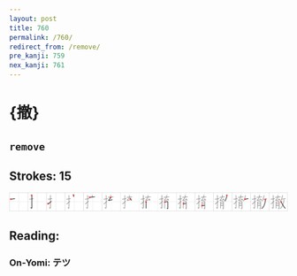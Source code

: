 ```yaml
---
layout: post
title: 760
permalink: /760/
redirect_from: /remove/
pre_kanji: 759
nex_kanji: 761
---
```


# {撤}

## `remove`

## Strokes: 15

<div class="stroke"><img src="../images/E692A4.png" /></div>

## Reading:

### On-Yomi: テツ
